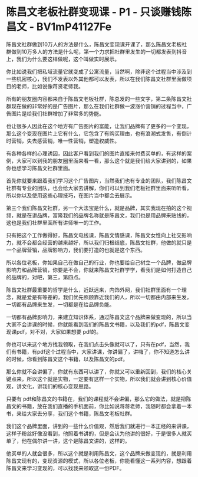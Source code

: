 # 陈昌文老板社群变现课 - P1 - 只谈赚钱陈昌文 - BV1mP41127Fe

陈昌文社群做到10万人的方法是什么，陈昌文变现课开课了，那么陈昌文老板社群做到10万多人的方法是什么呢，第一个力求把社群里发生的一切都发表到抖音上，我们为什么要这样做呢，这个叫做实时展示。

你比如说我们把私域流量它就变成了公寓流量，当然啊，除非这个过程当中涉及到一些机密核心，我们不发表以外其他都可以发表，所以在我们陈昌文社群里面做项目的老师，比如说像蒋贤老师我。

所有的朋友圈内容都来自于陈昌文老板社群，陈总发的一些文字，第二条陈昌文社群现在做的非常好的是广告图片，那么在我们社群做一波涨价营销的过程当中，广告图片是给我们社群增加了非常多的势能。

也让很多人因此在这个地方有广告图片的富能，让我们品牌有了更多的一个变现，那么这个变现在图片上它有什么，它包含了有购买理由，也有浪潮式发售，有倒计时营销，失去感营销，唯一性营销，塑造权威性。

有各种各样的心理诱因，因此客户看到我们的图片直接来付费买单的，有这样的案例，大家可以到我的朋友圈里面来看一看，那么这个就是我们给大家讲到的，如果你也想学习陈昌文社群里面。

首先你就要来跟着我们学习这个广告图片，当然我们也有专业的团队，我们陈昌文社群有专业的团队，也会给大家去讲解，你们可以到我们老板社群里面来听听看，所以你以及使用这些心理技巧，在图片当中都会去展示。

第三个我们陈昌文社群，另一个大法宝是什么，就是品牌，其实我现在拍的这个视频，就是在讲品牌，富隆我们的品牌名称就是陈昌文，我们也是用品牌来贴线的，这也是我们社群里面所有讲师唯一的工作。

只有把这个工作做得好，陈昌文电线课，陈昌文情感课，陈昌文女性向上社交影响力，就不会都会经营的越来越好，所以我们归根结底，陈昌文社群，他做的就只是一个品牌营销，品牌影响力，我们要打造的也就是这个东西。

所以各位老板，你如果自己在做自己的行业，你也要给自己树立一个品牌，做品牌影响力和品牌营销，你要是不会，你就来陈昌文社群学学，看我们是如何打造自己的品牌的，对吧，第三，第四点。

陈昌文社群最重要的哲学是什么，近跃远来，内饰外网，我们社群里面有一个理念，就是爱是有等差的，我们优先照顾靠近我们的人，所以一切都由内部来生发，一切都有品牌来生发，一切都是在给品牌负能。

一切都有品牌影响力，来建立知识体系，通过陈昌文这个品牌来做变现的，所以当大家不会讲课的时候，你就能看到我们的陈昌文书籍，以及我们的pdf，陈昌文变现课pdf，对不对，大家如果想要 pdf的。

你也可以来这个地方找我领取，在我们点击头像就可以了，只有在pdf，当然，我们有书籍，有pdf这个过程当中，大家讲课，你讲偏了，讲嗨了，你不知道怎么讲的时候，你看到陈昌文这个书籍，以及陈昌文的pdf。

那么你就不会讲偏了，你就有东西可以讲了，你就又可以重新回到，我们的核心关键点来，所以这个就是实物，一定要有这样一个实物，所以我们就会讲到核心价值观，讲文化，讲我们的核心变现思路。

只要有 pdf和陈昌文的书籍在，我们的课程就不会讲偏，那么它的做法，就是把陈昌文的书籍，放在我们直播的手机面前，你比如说蒋蒋老师，我随时都会拿着一本书，来给大家去分享，我们这个书籍，陈昌文老板社群。

我们这个品牌里面，讲到的一些什么价值观，然后我们就进行一本正经的来讲课，这样子粉丝好像没看到，他照着书讲的，但是会认为他讲的很好，于是很多人就买单了，他在偶尔讲一讲，这个是陈昌文讲的，这样的。

他买单的人就会很多，所以这个就是利用陈昌文，这个品牌来做变现的，就是利用陈昌文现有的，变现资源的模式，所以各位老板，你能看懂这一系列内容，想跟着陈昌文来学习变现的，可以找我来领取这一份PDF。

